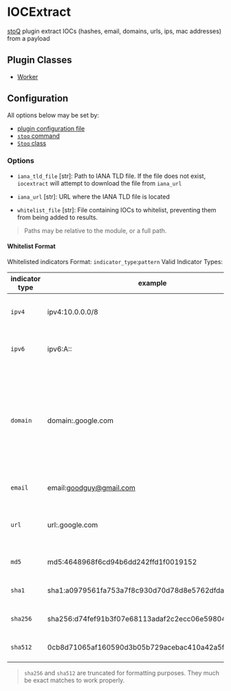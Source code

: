 # IOCExtract

[stoQ](https://stoq-framework.readthedocs.io/en/v2/index.html) plugin extract IOCs (hashes, email, domains, urls, ips, mac addresses) from a payload

## Plugin Classes

- [Worker](https://stoq-framework.readthedocs.io/en/v2/dev/workers.html)

## Configuration

All options below may be set by:

- [plugin configuration file](https://stoq-framework.readthedocs.io/en/v2/dev/plugin_overview.html#configuration)
- [`stoq` command](https://stoq-framework.readthedocs.io/en/v2/gettingstarted.html#plugin-options)
- [`Stoq` class](https://stoq-framework.readthedocs.io/en/v2/dev/core.html?highlight=plugin_opts#using-providers)

### Options

- `iana_tld_file` [str]: Path to IANA TLD file. If the file does not exist, `iocextract` will attempt to download the file from `iana_url`

- `iana_url` [str]: URL where the IANA TLD file is located

- `whitelist_file` [str]: File containing IOCs to whitelist, preventing them from being added to results.

> Paths may be relative to the module, or a full path.

#### Whitelist Format

Whitelisted indicators
Format: `indicator_type`:`pattern`
Valid Indicator Types:

| indicator type | example                                               | note                                                                                                                     |
| -------------- | ----------------------------------------------------- | ------------------------------------------------------------------------------------------------------------------------ |
| `ipv4`         | ipv4:10.0.0.0/8                                       | Can be an IP address or CIDR notation                                                                                    |
| `ipv6`         | ipv6:A::                                              | Can be an IP address or CIDR notation                                                                                    |
| `domain`       | domain:.google.com                                    | Matches a domain/url that ends with or exactly matches pattern. Pattern must begin with '.' to match against subdomains. |
| `email`        | email:goodguy@gmail.com                               | Exact matches only                                                                                                       |
| `url`          | url:.google.com                                       | Matches the domain only. Pattern is identical to domain                                                                  |
| `md5`          | md5:4648968f6cd94b6dd242ffd1f0019152                  | Exact matches only                                                                                                       |
| `sha1`         | sha1:a0979561fa753a7f8c930d70d78d8e5762dfda1e         | Exact matches only                                                                                                       |
| `sha256`       | sha256:d74fef91b3f07e68113adaf2c2ecc06e598040209[...] | Exact matches only                                                                                                       |
| `sha512`       | 0cb8d71065af160590d3b05b729acebac410a42a5f4ff44c[...] | Exact matches only                                                                                                       |

> `sha256` and `sha512` are truncated for formatting purposes. They much be exact matches to work properly.
